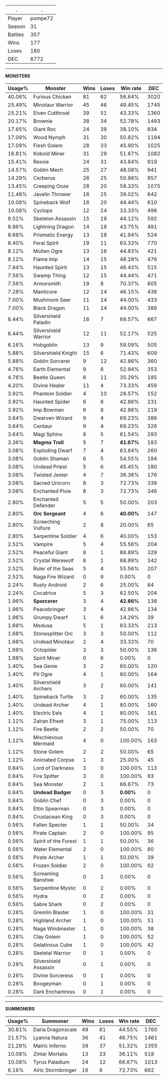 .|.
|-|-
Player|pompe72
Season|31
Battles|357
Wins|177
Loses|180
DEC|6772

---
**MONSTERS**

Usage%|Monster|Wins|Loses|Win rate|DEC|
-|-|-|-|-|-|
40.06%|Furious Chicken|81|62|56.64%|3020|
25.49%|Minotaur Warrior|45|46|49.45%|1745|
25.21%|Elven Cutthroat|39|51|43.33%|1360|
20.17%|Brownie|38|34|52.78%|1493|
17.65%|Giant Roc|24|39|38.10%|834|
17.09%|Wood Nymph|31|30|50.82%|1194|
17.09%|Flesh Golem|28|33|45.90%|1025|
16.81%|Kobold Miner|31|29|51.67%|1082|
15.41%|Rexxie|24|31|43.64%|919|
14.57%|Goblin Mech|25|27|48.08%|941|
14.29%|Cerberus|26|25|50.98%|957|
13.45%|Creeping Ooze|28|20|58.33%|1075|
11.48%|Javelin Thrower|16|25|39.02%|642|
10.08%|Spineback Wolf|16|20|44.44%|610|
10.08%|Cyclops|12|24|33.33%|496|
9.52%|Skeleton Assassin|15|19|44.12%|592|
8.96%|Lightning Dragon|14|18|43.75%|491|
8.68%|Prismatic Energy|13|18|41.94%|524|
8.40%|Feral Spirit|19|11|63.33%|770|
8.12%|Molten Ogre|13|16|44.83%|421|
8.12%|Flame Imp|14|15|48.28%|476|
7.84%|Haunted Spirit|13|15|46.43%|515|
7.56%|Swamp Thing|12|15|44.44%|471|
7.56%|Armorsmith|19|8|70.37%|805|
7.28%|Manticore|12|14|46.15%|438|
7.00%|Mushroom Seer|11|14|44.00%|433|
7.00%|Black Dragon|11|14|44.00%|389|
6.44%|Silvershield Paladin|16|7|69.57%|667|
6.44%|Silvershield Warrior|12|11|52.17%|525|
6.16%|Hobgoblin|13|9|59.09%|505|
5.88%|Silvershield Knight|15|6|71.43%|609|
5.88%|Goblin Sorcerer|9|12|42.86%|360|
4.76%|Earth Elemental|9|8|52.94%|353|
4.76%|Beetle Queen|6|11|35.29%|185|
4.20%|Divine Healer|11|4|73.33%|459|
3.92%|Phantom Soldier|4|10|28.57%|152|
3.92%|Haunted Spider|6|8|42.86%|231|
3.92%|Imp Bowman|6|8|42.86%|219|
3.64%|Dwarven Wizard|9|4|69.23%|386|
3.64%|Centaur|9|4|69.23%|326|
3.64%|Magi Sphinx|8|5|61.54%|293|
3.36%|**Magma Troll**|5|7|**41.67%**|183|
3.08%|Exploding Dwarf|7|4|63.64%|260|
3.08%|Goblin Shaman|6|5|54.55%|184|
3.08%|Undead Priest|5|6|45.45%|180|
3.08%|Twisted Jester|4|7|36.36%|176|
3.08%|Sacred Unicorn|8|3|72.73%|338|
3.08%|Enchanted Pixie|8|3|72.73%|346|
2.80%|Enchanted Defender|5|5|50.00%|203|
2.80%|**Orc Sergeant**|4|6|**40.00%**|147|
2.80%|Screeching Vulture|2|8|20.00%|65|
2.80%|Serpentine Soldier|4|6|40.00%|153|
2.52%|Vampire|5|4|55.56%|204|
2.52%|Peaceful Giant|8|1|88.89%|329|
2.52%|Crystal Werewolf|8|1|88.89%|342|
2.52%|Ruler of the Seas|5|4|55.56%|207|
2.52%|Naga Fire Wizard|0|9|0.00%|0|
2.24%|Rusty Android|2|6|25.00%|84|
2.24%|Cocatrice|5|3|62.50%|204|
1.96%|**Sporcerer**|3|4|**42.86%**|138|
1.96%|Peacebringer|3|4|42.86%|134|
1.96%|Grumpy Dwarf|1|6|14.29%|39|
1.68%|Medusa|5|1|83.33%|213|
1.68%|Stonesplitter Orc|3|3|50.00%|112|
1.68%|Undead Minotaur|2|4|33.33%|70|
1.68%|Octopider|3|3|50.00%|136|
1.68%|Spirit Miner|0|6|0.00%|0|
1.40%|Sea Genie|3|2|60.00%|120|
1.40%|Pit Ogre|4|1|80.00%|164|
1.40%|Silvershield Archers|3|2|60.00%|141|
1.40%|Spineback Turtle|3|2|60.00%|135|
1.40%|Undead Archer|4|1|80.00%|160|
1.40%|Electric Eels|4|1|80.00%|161|
1.12%|Zalran Efreet|3|1|75.00%|113|
1.12%|Fire Beetle|2|2|50.00%|70|
1.12%|Mischievous Mermaid|4|0|100.00%|163|
1.12%|Stone Golem|2|2|50.00%|65|
1.12%|Animated Corpse|1|3|25.00%|45|
0.84%|Lord of Darkness|3|0|100.00%|113|
0.84%|Fire Spitter|3|0|100.00%|93|
0.84%|Sea Monster|2|1|66.67%|73|
0.84%|**Undead Badger**|0|3|**0.00%**|0|
0.84%|Goblin Chef|0|3|0.00%|0|
0.84%|Ettin Spearman|0|3|0.00%|0|
0.84%|Crustacean King|0|3|0.00%|0|
0.56%|Fallen Specter|1|1|50.00%|34|
0.56%|Pirate Captain|2|0|100.00%|95|
0.56%|Spirit of the Forest|1|1|50.00%|36|
0.56%|Water Elemental|2|0|100.00%|80|
0.56%|Pirate Archer|1|1|50.00%|39|
0.56%|Frozen Soldier|2|0|100.00%|92|
0.56%|Screaming Banshee|0|2|0.00%|0|
0.56%|Serpentine Mystic|0|2|0.00%|0|
0.56%|Hydra|0|2|0.00%|0|
0.56%|Sabre Shark|0|2|0.00%|0|
0.28%|Gremlin Blaster|1|0|100.00%|31|
0.28%|Highland Archer|1|0|100.00%|51|
0.28%|Naga Windmaster|1|0|100.00%|38|
0.28%|Clay Golem|1|0|100.00%|52|
0.28%|Gelatinous Cube|1|0|100.00%|42|
0.28%|Skeletal Warrior|0|1|0.00%|0|
0.28%|Silvershield Assassin|0|1|0.00%|0|
0.28%|Divine Sorceress|0|1|0.00%|0|
0.28%|Boogeyman|0|1|0.00%|0|
0.28%|Dark Enchantress|0|1|0.00%|0|

---
**SUMMONERS**

Usage%|Summoner|Wins|Loses|Win rate|DEC|
-|-|-|-|-|-|
30.81%|Daria Dragonscale|49|61|44.55%|1760|
21.57%|Lyanna Natura|36|41|46.75%|1461|
21.29%|Malric Inferno|39|37|51.32%|1355|
10.08%|Zintar Mortalis|13|23|36.11%|518|
10.08%|Tyrus Paladium|24|12|66.67%|1013|
6.16%|Alric Stormbringer|16|6|72.73%|662|
